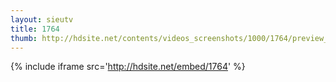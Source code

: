```yaml
---
layout: sieutv
title: 1764
thumb: http://hdsite.net/contents/videos_screenshots/1000/1764/preview_360p.mp4.jpg
---
```

{% include iframe src='http://hdsite.net/embed/1764' %}
 
